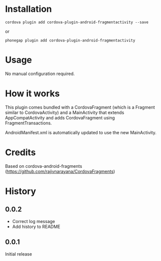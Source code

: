 Installation
==
```
cordova plugin add cordova-plugin-android-fragmentactivity --save
```

or

```
phonegap plugin add cordova-plugin-android-fragmentactivity
```

Usage
==
No manual configuration required.

How it works
==
This plugin comes bundled with a CordovaFragment (which is a Fragment similar to CordovaActivity) and a MainActivity that extends AppCompatActivity and adds CordovaFragment using FragmentTransactions.

AndroidManifest.xml is automatically updated to use the new MainActivity.

Credits
==
Based on cordova-android-fragments (https://github.com/rajivnarayana/CordovaFragments)

History
==

0.0.2
--
- Correct log message
- Add history to README

0.0.1
--
Initial release
